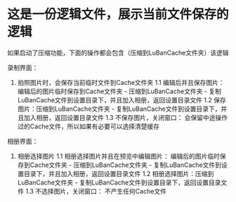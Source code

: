 # 这是一份逻辑文件，展示当前文件保存的逻辑
如果启动了压缩功能，下面的操作都会包含（压缩到LuBanCache文件夹）该逻辑

录制界面：
1. 拍照图片时，会保存当前临时文件到Cache文件夹
1.1 编辑后并且保存图片：编辑后的图片临时保存到Cache文件夹 - 压缩到LuBanCache文件夹 - 复制LuBanCache文件到设置目录下，并且加入相册，返回设置目录文件
1.2 保存图片：压缩到LuBanCache文件夹 - 复制LuBanCache文件到设置目录下，并且加入相册，返回设置目录文件
1.3 不保存图片，关闭窗口： 会保留中途操作过的Cache文件，所以如果有必要可以选择清楚缓存

相册界面：
1. 相册选择图片
1.1 相册选择图片并且在预览中编辑图片：
    编辑后的图片临时保存到Cache文件夹 - 压缩到LuBanCache文件夹 - 复制LuBanCache文件到设置目录下，并且加入相册，返回设置目录文件
1.2 相册选择图片：压缩到LuBanCache文件夹 - 复制LuBanCache文件到设置目录下，返回设置目录文件
1.3 不选择图片，关闭窗口： 不产生任何Cache文件
